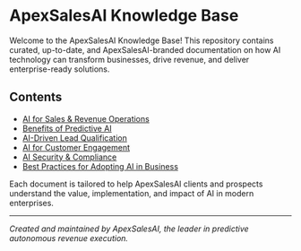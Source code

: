# ApexSalesAI Knowledge Base

Welcome to the ApexSalesAI Knowledge Base! This repository contains curated, up-to-date, and ApexSalesAI-branded documentation on how AI technology can transform businesses, drive revenue, and deliver enterprise-ready solutions.

## Contents
- [AI for Sales & Revenue Operations](./ai-for-sales.md)
- [Benefits of Predictive AI](./predictive-ai-benefits.md)
- [AI-Driven Lead Qualification](./lead-qualification.md)
- [AI for Customer Engagement](./customer-engagement.md)
- [AI Security & Compliance](./security-compliance.md)
- [Best Practices for Adopting AI in Business](./ai-best-practices.md)

Each document is tailored to help ApexSalesAI clients and prospects understand the value, implementation, and impact of AI in modern enterprises.

---

*Created and maintained by ApexSalesAI, the leader in predictive autonomous revenue execution.*
